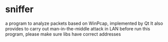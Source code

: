 # sniffer
 a program to analyze packets based on WinPcap, implemented by Qt
 It also provides to carry out man-in-the-middle attack in LAN
 before run this program, please make sure libs have correct addresses
